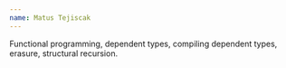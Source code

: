 ```yaml
---
name: Matus Tejiscak
---
```


Functional programming, dependent types, compiling dependent types, erasure, structural recursion.
